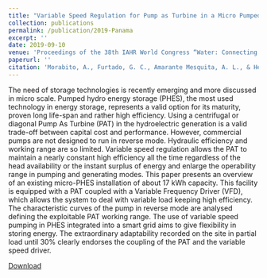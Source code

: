 ```yaml
---
title: "Variable Speed Regulation for Pump as Turbine in a Micro Pumped Hydro Energy Storage Application"
collection: publications
permalink: /publication/2019-Panama
excerpt: ''
date: 2019-09-10
venue: 'Proceedings of the 38th IAHR World Congress “Water: Connecting the World'
paperurl: ''
citation: 'Morabito, A., Furtado, G. C., Amarante Mesquita, A. L., & Hendrick, P. &quot;Variable speed regulation for pump as turbine in a micro pumped hydro energy storage application.&quot; <i>Proceedings of the 38th IAHR World Congress “Water: Connecting the World"</i> Panama City, Panama (pp. 1-6)'
---
```


The need of storage technologies is recently emerging and more discussed in micro scale. Pumped hydro energy storage (PHES), the most used technology in energy storage, represents a valid option for its maturity, proven long life-span and rather high efficiency. Using a centrifugal or diagonal Pump As Turbine (PAT) in the hydroelectric generation is a valid trade-off between capital cost and performance. However, commercial pumps are not designed to run in reverse mode. Hydraulic efficiency and working range are so limited. Variable speed regulation allows the PAT to maintain a nearly constant high efficiency all the time regardless of the head availability or the instant surplus of energy and enlarge the operability range in pumping and generating modes. This paper presents an overview of an existing micro-PHES installation of about 17 kWh capacity. This facility is equipped with a PAT coupled with a Variable Frequency Driver (VFD), which allows the system to deal with variable load keeping high efficiency. The characteristic curves of the pump in reverse mode are analysed defining the exploitable PAT working range. The use of variable speed pumping in PHES integrated into a smart grid aims to give flexibility in storing energy. The extraordinary adaptability recorded on the site in partial load until 30% clearly endorses the coupling of the PAT and the variable speed driver.


[Download](https://static.iahr.org/34/473.pdf)